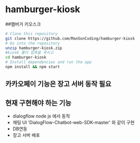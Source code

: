 # hamburger-kiosk

##햄버거 키오스크

```bash
# Clone this repository
git clone https://github.com/ManSonCoding/hamburger-kiosk
# Go into the repository
unzip hamburger-kiosk.zip
#kiosk 폴더 압축을 푸시고
cd hamburger-kiosk
# Install dependencies and run the app
npm install && npm start
```

## 카카오페이 기능은 장고 서버 동작 필요


## 현재 구현해야 하는 기능
- dialogflow node js 에서 동작
- 채팅 UI 'DialogFlow-Chatbot-web-SDK-master' 와 같이 구현
- DB연동
- 장고 서버 배포
